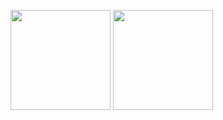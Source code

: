 <!--
**Storm21CH/Storm21CH** is a ✨ _special_ ✨ repository because its `README.md` (this file) appears on your GitHub profile.

-->

<img height="160" src="https://github-readme-stats.vercel.app/api?username=Storm21CH&show_icons=true"> <img height="160" src="https://github-readme-stats.vercel.app/api/top-langs/?username=Storm21CH&langs_count=5&layout=compact">
